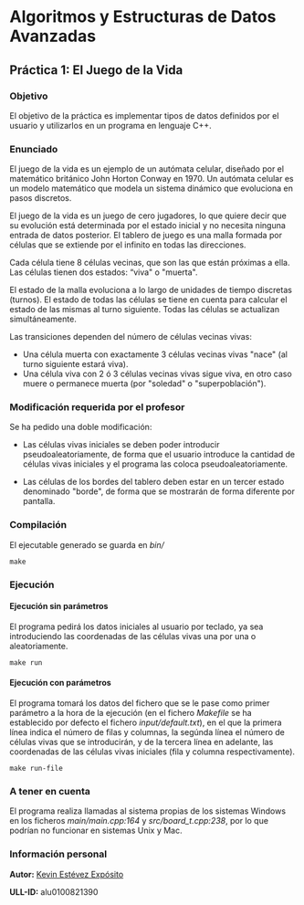 # Algoritmos y Estructuras de Datos Avanzadas

## Práctica 1: El Juego de la Vida

### Objetivo

El objetivo de la práctica es implementar tipos de datos definidos por el usuario y utilizarlos en un programa en lenguaje C++.

### Enunciado

El juego de la vida es un ejemplo de un autómata celular, diseñado por el matemático británico John Horton Conway en 1970. Un autómata celular es un modelo matemático que modela un sistema dinámico que evoluciona en pasos discretos.

El juego de la vida es un juego de cero jugadores, lo que quiere decir que su evolución está determinada por el estado inicial y no necesita ninguna entrada de datos posterior. El tablero de juego es una malla formada por células que se extiende por el infinito en todas las direcciones.

Cada célula tiene 8 células vecinas, que son las que están próximas a ella. Las células tienen dos estados: “viva" o "muerta".

El estado de la malla evoluciona a lo largo de unidades de tiempo discretas (turnos). El estado de todas las células se tiene en cuenta para calcular el estado de las mismas al turno siguiente. Todas las células se actualizan simultáneamente.

Las transiciones dependen del número de células vecinas vivas:

* Una célula muerta con exactamente 3 células vecinas vivas "nace" (al turno siguiente
estará viva).
* Una célula viva con 2 ó 3 células vecinas vivas sigue viva, en otro caso muere o
permanece muerta (por "soledad" o "superpoblación").

### Modificación requerida por el profesor

Se ha pedido una doble modificación:

* Las células vivas iniciales se deben poder introducir pseudoaleatoriamente, de forma que el usuario introduce la cantidad de células vivas iniciales y el programa las coloca pseudoaleatoriamente.


* Las células de los bordes del tablero deben estar en un tercer estado denominado "borde", de forma que se mostrarán de forma diferente por pantalla.

### Compilación

El ejecutable generado se guarda en *bin/*

~~~
make
~~~

### Ejecución

#### Ejecución sin parámetros

El programa pedirá los datos iniciales al usuario por teclado, ya sea introduciendo las coordenadas de las células vivas una por una o aleatoriamente.

~~~
make run
~~~

#### Ejecución con parámetros

El programa tomará los datos del fichero que se le pase como primer parámetro a la hora de la ejecución (en el fichero *Makefile* se ha establecido por defecto el fichero *input/default.txt*), en el que la primera línea indica el número de filas y columnas, la segúnda línea el número de células vivas que se introducirán, y de la tercera línea en adelante, las coordenadas de las células vivas iniciales (fila y columna respectivamente).

~~~
make run-file
~~~

### A tener en cuenta

El programa realiza llamadas al sistema propias de los sistemas Windows en los ficheros *main/main.cpp:164* y *src/board_t.cpp:238*, por lo que podrían no funcionar en sistemas Unix y Mac.

### Información personal

**Autor:** [Kevin Estévez Expósito](https://alu0100821390.github.io/)

**ULL-ID:** alu0100821390
